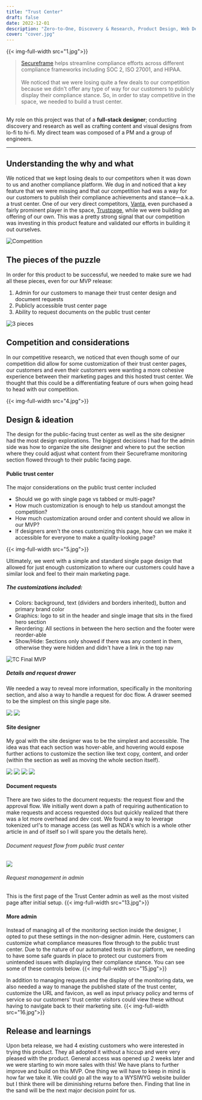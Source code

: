 ```yaml
---
title: "Trust Center"
draft: false
date: 2022-12-01
description: "Zero-to-One, Discovery & Research, Product Design, Web Design"
cover: "cover.jpg"
---
```

{{< img-full-width src="1.jpg">}}

>[Secureframe](https://secureframe.com/) helps streamline compliance efforts across different compliance frameworks including SOC 2, ISO 27001, and HIPAA.\
\
We noticed that we were losing quite a few deals to our competition because we didn't offer any type of way for our customers to publicly display their compliance stance. So, in order to stay competitive in the space, we needed to build a trust center.

\
My role on this project was that of a **full-stack designer**; conducting discovery and research as well as crafting content and visual designs from lo-fi to hi-fi. My direct team was composed of a PM and a group of engineers.

---
## Understanding the why and what
We noticed that we kept losing deals to our competitors when it was down to us and another compliance platform. We dug in and noticed that a key feature that we were missing and that our competition had was a way for our customers to publish their compliance achievements and stance—a.k.a. a trust center. One of our very direct competitors, [Vanta](https://www.vanta.com/), even purchased a fairly prominent player in the space, [Trustpage](https://trustpage.com/), while we were building an offering of our own. This was a pretty strong signal that our competition was investing in this product feature and validated our efforts in building it out ourselves.

![Competition](2.jpg)

## The pieces of the puzzle
In order for this product to be successful, we needed to make sure we had all these pieces, even for our MVP release:
1. Admin for our customers to manage their trust center design and document requests
2. Publicly accessible trust center page
3. Ability to request documents on the public trust center

![3 pieces](3.jpg)

## Competition and considerations
In our competitive research, we noticed that even though some of our competition did allow for some customization of their trust center pages, our customers and even their customers were wanting a more cohesive experience between their marketing pages and this hosted trust center. We thought that this could be a differentiating feature of ours when going head to head with our competition.

{{< img-full-width src="4.jpg">}}

## Design & ideation
The design for the public-facing trust center as well as the site designer had the most design explorations. The biggest decisions I had for the admin side was how to organize the site designer and where to put the section where they could adjust what content from their Secureframe monitoring section flowed through to their public facing page.

#### Public trust center
The major considerations on the public trust center included
- Should we go with single page vs tabbed or multi-page?
- How much customization is enough to help us standout amongst the competition?
- How much customization around order and content should we allow in our MVP?
- If designers aren't the ones customizing this page, how can we make it accessible for everyone to make a quality-looking page?

{{< img-full-width src="5.jpg">}}

Ultimately, we went with a simple and standard single page design that allowed for just enough customization to where our customers could have a similar look and feel to their main marketing page.
##### The customizations included:
- Colors: background, text (dividers and borders inherited), button and primary brand color
- Graphics: logo to sit in the header and single image that sits in the fixed hero section
- Reordering: All sections in between the hero section and the footer were reorder-able
- Show/Hide: Sections only showed if there was any content in them, otherwise they were hidden and didn't have a link in the top nav

![TC Final MVP](6.jpg)

##### Details and request drawer
We needed a way to reveal more information, specifically in the monitoring section, and also a way to handle a request for doc flow. A drawer seemed to be the simplest on this single page site.

![](7.jpg)
![](8.jpg)

#### Site designer
My goal with the site designer was to be the simplest and accessible. The idea was that each section was hover-able, and hovering would expose further actions to customize the section like text copy, content, and order (within the section as well as moving the whole section itself).

![](9.jpg)
![](10.jpg)
![](11.jpg)
![](12.jpg)

#### Document requests
There are two sides to the document requests: the request flow and the approval flow. We initially went down a path of requiring authentication to make requests and access requested docs but quickly realized that there was a lot more overhead and dev cost. We found a way to leverage tokenized url's to manage access (as well as NDA's which is a whole other article in and of itself so I will spare you the details here).

###### Document request flow from public trust center
![](14.jpg)

###### Request management in admin
This is the first page of the Trust Center admin as well as the most visited page after initial setup.
{{< img-full-width src="13.jpg">}}

#### More admin
Instead of managing all of the monitoring section inside the designer, I opted to put these settings in the non-designer admin. Here, customers can customize what compliance measures flow through to the public trust center. Due to the nature of our automated tests in our platform, we needing to have some safe guards in place to protect our customers from unintended issues with displaying their compliance stance. You can see some of these controls below.
{{< img-full-width src="15.jpg">}}

In addition to managing requests and the display of the monitoring data, we also needed a way to manage the published state of the trust center, customize the URL and favicon, as well as input privacy policy and terms of service so our customers' trust center visitors could view these without having to navigate back to their marketing site.
{{< img-full-width src="16.jpg">}}

## Release and learnings
Upon beta release, we had 4 existing customers who were interested in trying this product. They all adopted it without a hiccup and were very pleased with the product. General access was opened up 2 weeks later and we were starting to win more sales with this! We have plans to further improve and build on this MVP. One thing we will have to keep in mind is how far we take it. We could go all the way to a WYSIWYG website builder but I think there will be diminishing returns before then. Finding that line in the sand will be the next major decision point for us.

